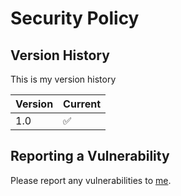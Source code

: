 # Security Policy

## Version History

This is my version history

| Version | Current            |
| ------- | ------------------ |
| 1.0     | :white_check_mark: |

## Reporting a Vulnerability

Please report any vulnerabilities to [me](mailto:calenbuck@proton.me).
